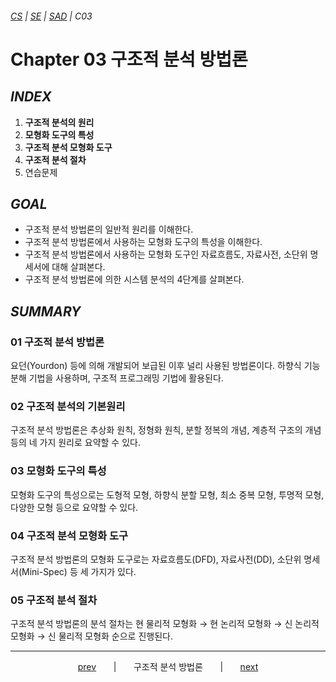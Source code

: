 ###### [*CS*](../../README.md) | [*SE*](../README.md) | [*SAD*](README.md) | *C03*

# Chapter 03 구조적 분석 방법론

## *INDEX*

1. **구조적 분석의 원리** [<img src="https://img.icons8.com/ios/250/000000/circled-up-right-2.png" width="14">](C03-01.md)
2. **모형화 도구의 특성** [<img src="https://img.icons8.com/ios/250/000000/circled-up-right-2.png" width="14">](C03-02.md)
3. **구조적 분석 모형화 도구** [<img src="https://img.icons8.com/ios/250/000000/circled-up-right-2.png" width="14">](C03-03.md)
4. **구조적 분석 절차** [<img src="https://img.icons8.com/ios/250/000000/circled-up-right-2.png" width="14">](C03-04.md)
5. 연습문제 [<img src="https://img.icons8.com/ios/250/000000/circled-up-right-2.png" width="14">](C03-example.md)

## *GOAL*

* 구조적 분석 방법론의 일반적 원리를 이해한다.
* 구조적 분석 방법론에서 사용하는 모형화 도구의 특성을 이해한다.
* 구조적 분석 방법론에서 사용하는 모형화 도구인 자료흐름도, 자료사전, 소단위 명세서에 대해 살펴본다.
* 구조적 분석 방법론에 의한 시스템 분석의 4단계를 살펴본다.

## *SUMMARY*

### 01 구조적 분석 방법론

요던(Yourdon) 등에 의해 개발되어 보급된 이후 널리 사용된 방법론이다. 하향식 기능 분해 기법을 사용하며, 구조적 프로그래밍 기법에 활용된다.

### 02 구조적 분석의 기본원리

구조적 분석 방법론은 추상화 원칙, 정형화 원칙, 분할 정복의 개념, 계층적 구조의 개념 등의 네 가지 원리로 요약할 수 있다.

### 03 모형화 도구의 특성

모형화 도구의 특성으로는 도형적 모형, 하향식 분할 모형, 최소 중복 모형, 투명적 모형, 다양한 모형 등으로 요약할 수 있다.

### 04 구조적 분석 모형화 도구

구조적 분석 방법론의 모형화 도구로는 자료흐름도(DFD), 자료사전(DD), 소단위 명세서(Mini-Spec) 등 세 가지가 있다.

### 05 구조적 분석 절차

구조적 분석 방법론의 분석 절차는 현 물리적 모형화 → 현 논리적 모형화 → 신 논리적 모형화 → 신 물리적 모형화 순으로 진행된다.

---

<p align="center">
    <a href="C02-00.md">prev</a>
    &nbsp; &nbsp; &nbsp; | &nbsp; &nbsp; &nbsp;
    구조적 분석 방법론
    &nbsp; &nbsp; &nbsp; | &nbsp; &nbsp; &nbsp;
    <a href="C04-00.md">next</a>
</p>
